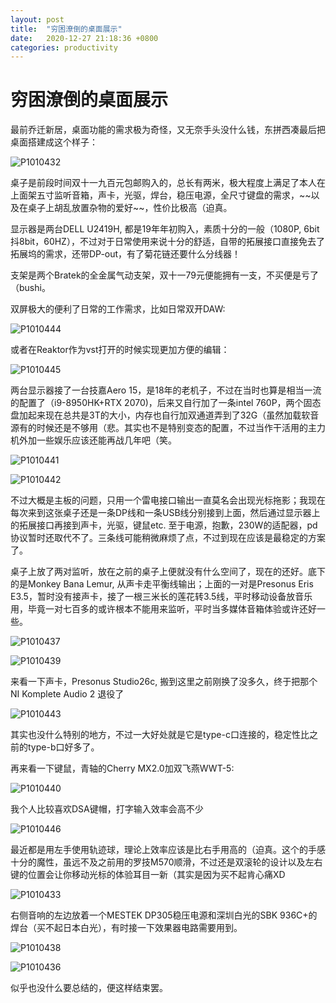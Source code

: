 ```yaml
---
layout: post
title:  "穷困潦倒的桌面展示"
date:   2020-12-27 21:18:36 +0800
categories: productivity
---
```


# 穷困潦倒的桌面展示

最前乔迁新居，桌面功能的需求极为奇怪，又无奈手头没什么钱，东拼西凑最后把桌面搭建成这个样子：

![P1010432][image-1]

桌子是前段时间双十一九百元包邮购入的，总长有两米，极大程度上满足了本人在上面架五寸监听音箱，声卡，光驱，焊台，稳压电源，全尺寸键盘的需求，\~\~以及在桌子上胡乱放置杂物的爱好\~\~，性价比极高（迫真。

显示器是两台DELL U2419H, 都是19年年初购入，素质十分的一般（1080P, 6bit抖8bit，60HZ），不过对于日常使用来说十分的舒适，自带的拓展接口直接免去了拓展坞的需求，还带DP-out，有了菊花链还要什么分线器！

支架是两个Bratek的全金属气动支架，双十一79元便能拥有一支，不买便是亏了（bushi。

双屏极大的便利了日常的工作需求，比如日常双开DAW:

![P1010444][image-2]



或者在Reaktor作为vst打开的时候实现更加方便的编辑：

![P1010445][image-3]



两台显示器接了一台技嘉Aero 15，是18年的老机子，不过在当时也算是相当一流的配置了（i9-8950HK+RTX 2070)，后来又自行加了一条intel 760P，两个固态盘加起来现在总共是3T的大小，内存也自行加双通道弄到了32G（虽然加载软音源有的时候还是不够用（悲。其实也不是特别变态的配置，不过当作干活用的主力机外加一些娱乐应该还能再战几年吧（笑。

![P1010441][image-4]

![P1010442][image-5]

不过大概是主板的问题，只用一个雷电接口输出一直莫名会出现光标拖影；我现在每次来到这张桌子还是一条DP线和一条USB线分别接到上面，然后通过显示器上的拓展接口再接到声卡，光驱，键鼠etc. 至于电源，抱歉，230W的适配器，pd协议暂时还取代不了。三条线可能稍微麻烦了点，不过到现在应该是最稳定的方案了。

桌子上放了两对监听，放在之前的桌子上便就没有什么空间了，现在的还好。底下的是Monkey Bana Lemur, 从声卡走平衡线输出；上面的一对是Presonus Eris E3.5，暂时没有接声卡，接了一根三米长的莲花转3.5线，平时移动设备放音乐用，毕竟一对七百多的或许根本不能用来监听，平时当多媒体音箱体验或许还好一些。

![P1010437][image-6]



![P1010439][image-7]

来看一下声卡，Presonus Studio26c, 搬到这里之前刚换了没多久，终于把那个NI Komplete Audio 2 退役了

![P1010443][image-8]

其实也没什么特别的地方，不过一大好处就是它是type-c口连接的，稳定性比之前的type-b口好多了。



再来看一下键鼠，青轴的Cherry MX2.0加双飞燕WWT-5:

![P1010440][image-9]

我个人比较喜欢DSA键帽，打字输入效率会高不少

![P1010446][image-10]

最近都是用左手使用轨迹球，理论上效率应该是比右手用高的（迫真。这个的手感十分的魔性，虽远不及之前用的罗技M570顺滑，不过还是双滚轮的设计以及左右键的位置会让你移动光标的体验耳目一新（其实是因为买不起肯心痛XD

![P1010433][image-11]

右侧音响的左边放着一个MESTEK DP305稳压电源和深圳白光的SBK 936C+的焊台（买不起日本白光），有时接一下效果器电路需要用到。

![P1010438][image-12]

![P1010436][image-13]

似乎也没什么要总结的，便这样结束罢。

[image-1]:	/%E7%A9%B7%E5%9B%B0%E6%BD%A6%E5%80%92%E7%9A%84%E6%A1%8C%E9%9D%A2%E5%B1%95%E7%A4%BA/P1010432.JPG
[image-2]:	/%E7%A9%B7%E5%9B%B0%E6%BD%A6%E5%80%92%E7%9A%84%E6%A1%8C%E9%9D%A2%E5%B1%95%E7%A4%BA/P1010444.JPG
[image-3]:	/%E7%A9%B7%E5%9B%B0%E6%BD%A6%E5%80%92%E7%9A%84%E6%A1%8C%E9%9D%A2%E5%B1%95%E7%A4%BA/P1010445.JPG
[image-4]:	/%E7%A9%B7%E5%9B%B0%E6%BD%A6%E5%80%92%E7%9A%84%E6%A1%8C%E9%9D%A2%E5%B1%95%E7%A4%BA/P1010441.JPG
[image-5]:	/%E7%A9%B7%E5%9B%B0%E6%BD%A6%E5%80%92%E7%9A%84%E6%A1%8C%E9%9D%A2%E5%B1%95%E7%A4%BA/P1010442.JPG
[image-6]:	/%E7%A9%B7%E5%9B%B0%E6%BD%A6%E5%80%92%E7%9A%84%E6%A1%8C%E9%9D%A2%E5%B1%95%E7%A4%BA/P1010437.JPG
[image-7]:	/%E7%A9%B7%E5%9B%B0%E6%BD%A6%E5%80%92%E7%9A%84%E6%A1%8C%E9%9D%A2%E5%B1%95%E7%A4%BA/P1010439.JPG
[image-8]:	/%E7%A9%B7%E5%9B%B0%E6%BD%A6%E5%80%92%E7%9A%84%E6%A1%8C%E9%9D%A2%E5%B1%95%E7%A4%BA/P1010443.JPG
[image-9]:	/%E7%A9%B7%E5%9B%B0%E6%BD%A6%E5%80%92%E7%9A%84%E6%A1%8C%E9%9D%A2%E5%B1%95%E7%A4%BA/P1010440.JPG
[image-10]:	/%E7%A9%B7%E5%9B%B0%E6%BD%A6%E5%80%92%E7%9A%84%E6%A1%8C%E9%9D%A2%E5%B1%95%E7%A4%BA/P1010446.JPG
[image-11]:	//%E7%A9%B7%E5%9B%B0%E6%BD%A6%E5%80%92%E7%9A%84%E6%A1%8C%E9%9D%A2%E5%B1%95%E7%A4%BA/P1010433.JPG
[image-12]:	/%E7%A9%B7%E5%9B%B0%E6%BD%A6%E5%80%92%E7%9A%84%E6%A1%8C%E9%9D%A2%E5%B1%95%E7%A4%BA/P1010438.JPG
[image-13]:	/%E7%A9%B7%E5%9B%B0%E6%BD%A6%E5%80%92%E7%9A%84%E6%A1%8C%E9%9D%A2%E5%B1%95%E7%A4%BA/P1010436.JPG